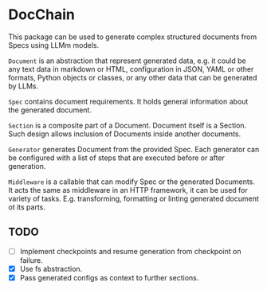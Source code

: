 # DocChain

This package can be used to generate complex structured documents from Specs using LLMm models.

`Document` is an abstraction that represent generated data, e.g. it could be any text data in
markdown or HTML, configuration in JSON, YAML or other formats, Python objects or classes, or any
other data that can be generated by LLMs.

`Spec` contains document requirements. It holds general information about the generated document.

`Section` is a composite part of a Document. Document itself is a Section. Such design allows
inclusion of Documents inside another documents.

`Generator` generates Document from the provided Spec. Each generator can be configured with a list
of steps that are executed before or after generation.

`Middleware` is a callable that can modify Spec or the generated Documents. It acts the same as
middleware in an HTTP framework, it can be used for variety of tasks. E.g. transforming, formatting
or linting generated document ot its parts.

## TODO

- [ ] Implement checkpoints and resume generation from checkpoint on failure.
- [x] Use fs abstraction.
- [x] Pass generated configs as context to further sections.
